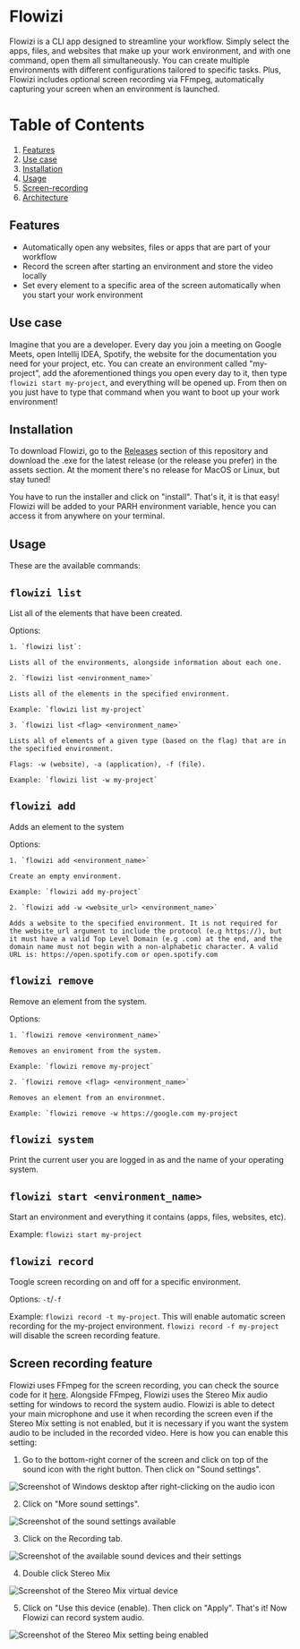 # Flowizi

Flowizi is a CLI app designed to streamline your workflow. Simply select the apps, files, and websites that make up your work environment, and with one command, open them all simultaneously. You can create multiple environments with different configurations tailored to specific tasks. Plus, Flowizi includes optional screen recording via FFmpeg, automatically capturing your screen when an environment is launched.

# Table of Contents
1. [Features](#features)
2. [Use case](#use-case)
3. [Installation](#installation)
4. [Usage](#usage)
5. [Screen-recording](#screen-recording-feature)
6. [Architecture](/docs/arquitecture.md)

## Features
- Automatically open any websites, files or apps that are part of your workflow
- Record the screen after starting an environment and store the video locally
- Set every element to a specific area of the screen automatically when you start your work environment

## Use case

Imagine that you are a developer. Every day you join a meeting on Google Meets, open Intellij IDEA, Spotify, the website for the documentation you need for your project, etc. You can create an environment called "my-project", add the aforementioned things you open every day to it, then type `flowizi start my-project`, and everything will be opened up. From then on you just have to type that command when you want to boot up your work environment!

## Installation

To download Flowizi, go to the [Releases](https://github.com/jeangiraldoo/flowizi/releases) section of this repository and download the .exe for the latest release (or the release you prefer) in the assets section. At the moment there's no release for MacOS or Linux, but stay tuned!

You have to run the installer and click on "install". That's it, it is that easy! Flowizi will be added to your PARH environment variable, hence you can access it from anywhere on your terminal. 

## Usage

These are the available commands:

## `flowizi list` 

List all of the elements that have been created.

Options: 

    1. `flowizi list`:

    Lists all of the environments, alongside information about each one.
    
    2. `flowizi list <environment_name>`

    Lists all of the elements in the specified environment.

    Example: `flowizi list my-project`
    
    3. `flowizi list <flag> <environment_name>`

    Lists all of elements of a given type (based on the flag) that are in the specified environment.

    Flags: -w (website), -a (application), -f (file).

    Example: `flowizi list -w my-project`

## `flowizi add`

Adds an element to the system

Options:

    1. `flowizi add <environment_name>`

    Create an empty environment.

    Example: `flowizi add my-project`

    2. `flowizi add -w <website_url> <environment_name>`
    
    Adds a website to the specified environment. It is not required for the website_url argument to include the protocol (e.g https://), but it must have a valid Top Level Domain (e.g .com) at the end, and the domain name must not begin with a non-alphabetic character. A valid URL is: https://open.spotify.com or open.spotify.com

## `flowizi remove`

Remove an element from the system.

Options:

    1. `flowizi remove <environment_name>`

    Removes an enviroment from the system.

    Example: `flowizi remove my-project`

    2. `flowizi remove <flag> <environment_name>`

    Removes an element from an environmnet.

    Example: `flowizi remove -w https://google.com my-project

## `flowizi system`

Print the current user you are logged in as and the name of your operating system.

## `flowizi start <environment_name>`

Start an environment and everything it contains (apps, files, websites, etc).

Example: `flowizi start my-project`

## `flowizi record`

Toogle screen recording on and off for a specific environment.

Options: `-t`/`-f`

Example: `flowizi record -t my-project`. This will enable automatic screen recording for the my-project environment. `flowizi record -f my-project` will disable the screen recording feature. 

## Screen recording feature

Flowizi uses FFmpeg for the screen recording, you can check the source code for it [here](https://github.com/FFmpeg/FFmpeg). Alongside FFmpeg, Flowizi uses the Stereo Mix audio setting for windows to record the system audio. Flowizi is able to detect your main microphone and use it when recording the screen even if the Stereo Mix setting is not enabled, but it is necessary if you want the system audio to be included in the recorded video. Here is how you can enable this setting:

1. Go to the bottom-right corner of the screen and click on top of the sound icon with the right button. Then click on "Sound settings".

![Screenshot of Windows desktop after right-clicking on the audio icon](/docs/img/stereo_mix1.png)

2. Click on "More sound settings".

![Screenshot of the sound settings available](/docs/img/stereo_mix2.png)

3. Click on the Recording tab.

![Screenshot of the available sound devices and their settings](/docs/img/stereo_mix3.png)

4. Double click Stereo Mix

![Screenshot of the Stereo Mix virtual device](/docs/img/stereo_mix4.png)

5. Click on "Use this device (enable). Then click on "Apply". That's it! Now Flowizi can record system audio.

![Screenshot of the Stereo Mix setting being enabled](/docs/img/stereo_mix5.png)
